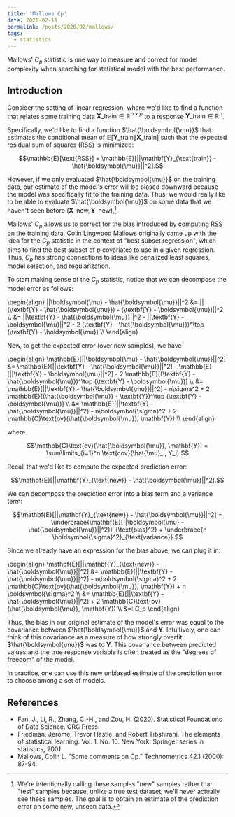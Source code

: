 ```yaml
---
title: 'Mallows Cp'
date: 2020-02-11
permalink: /posts/2020/02/mallows/
tags:
  - statistics
---
```



Mallows' $C_p$ statistic is one way to measure and correct for model complexity when searching for statistical model with the best performance.

## Introduction

Consider the setting of linear regression, where we'd like to find a function that relates some training data $\textbf{X}\_{\text{train}} \in \mathbb{R}^{n \times p}$ to a response $\textbf{Y}\_{\text{train}} \in \mathbb{R}^n$. 

Specifically, we'd like to find a function $\hat{\boldsymbol{\mu}}$ that estimates the conditional mean of $\mathbb{E}[\mathbf{Y}\_{\text{train}} \| \mathbf{X}\_{\text{train}}]$ such that the expected residual sum of squares (RSS) is minimized:

$$\mathbb{E}[\text{RSS}] = \mathbb{E}[||\mathbf{Y}_{\text{train}} - \hat{\boldsymbol{\mu}}||^2].$$

However, if we only evaluated $\hat{\boldsymbol{\mu}}$ on the training data, our estimate of the model's error will be biased downward because the model was specifically fit to the training data. Thus, we would really like to be able to evaluate $\hat{\boldsymbol{\mu}}$ on some data that we haven't seen before ($\mathbf{X}\_{\text{new}}, \mathbf{Y}\_{\text{new}}$),[^1]. 

Mallows' $C_p$ allows us to correct for the bias introduced by computing RSS on the training data. Colin Lingwood Mallows originally came up with the idea for the $C_p$ statistic in the context of "best subset regression", which aims to find the best subset of $p$ covariates to use in a given regression. Thus, $C_p$ has strong connections to ideas like penalized least squares, model selection, and regularization.

To start making sense of the $C_p$ statistic, notice that we can decompose the model error as follows:

\begin{align} \|\|\boldsymbol{\mu} - \hat{\boldsymbol{\mu}}\|\|^2 &= \|\|(\textbf{Y} - \hat{\boldsymbol{\mu}}) - (\textbf{Y} - \boldsymbol{\mu})\|\|^2 \\\ &= \|\|\textbf{Y} - \hat{\boldsymbol{\mu}}\|\|^2 - \|\|\textbf{Y} - \boldsymbol{\mu}\|\|^2 - 2 (\textbf{Y} - \hat{\boldsymbol{\mu}})^\top (\textbf{Y} - \boldsymbol{\mu}) \\\ \end{align}

Now, to get the expected error (over new samples), we have

\begin{align} \mathbb{E}[\|\|\\boldsymbol{\mu} - \hat{\boldsymbol{\mu}}\|\|^2] &= \mathbb{E}[\|\|\textbf{Y} - \hat{\boldsymbol{\mu}}\|\|^2] - \mathbb{E}[\|\|\textbf{Y} - \boldsymbol{\mu}\|\|^2] - 2 \mathbb{E}[(\textbf{Y} - \hat{\boldsymbol{\mu}})^\top (\textbf{Y} - \boldsymbol{\mu})] \\\ &= \mathbb{E}[\|\|\textbf{Y} - \hat{\boldsymbol{\mu}}\|\|^2] - n\sigma^2 + 2 \mathbb{E}[(\hat{\boldsymbol{\mu}} - \textbf{Y})^\top (\textbf{Y} - \boldsymbol{\mu})] \\\ &= \mathbb{E}[\|\|\textbf{Y} - \hat{\boldsymbol{\mu}}\|\|^2] - n\boldsymbol{\sigma}^2 + 2 \mathbb{C}\text{ov}(\hat{\boldsymbol{\mu}}, \mathbf{Y}) \\\ \end{align}

where 

$$\mathbb{C}\text{ov}(\hat{\boldsymbol{\mu}}, \mathbf{Y}) = \sum\limits_{i=1}^n \text{cov}(\hat{\mu}_i, Y_i).$$

Recall that we'd like to compute the expected prediction error:

$$\mathbf{E}[||\mathbf{Y}_{\text{new}} - \hat{\boldsymbol{\mu}}||^2].$$

We can decompose the prediction error into a bias term and a variance term:

$$\mathbf{E}[||\mathbf{Y}_{\text{new}} - \hat{\boldsymbol{\mu}}||^2] = \underbrace{\mathbf{E}[||\boldsymbol{\mu} - \hat{\boldsymbol{\mu}}||^2]}_{\text{bias}^2} + \underbrace{n \boldsymbol{\sigma}^2}_{\text{variance}}.$$

Since we already have an expression for the bias above, we can plug it in:

\begin{align} \mathbf{E}[\|\|\mathbf{Y}_{\text{new}} - \hat{\boldsymbol{\mu}}\|\|^2] &= \mathbb{E}[\|\|\textbf{Y} - \hat{\boldsymbol{\mu}}\|\|^2] - n\boldsymbol{\sigma}^2 + 2 \mathbb{C}\text{ov}(\hat{\boldsymbol{\mu}}, \mathbf{Y}) + n \boldsymbol{\sigma}^2 \\\ &= \mathbb{E}[\|\|\textbf{Y} - \hat{\boldsymbol{\mu}}\|\|^2] + 2 \mathbb{C}\text{ov}(\hat{\boldsymbol{\mu}}, \mathbf{Y}) \\\ &=: C_p \end{align}

Thus, the bias in our original estimate of the model's error was equal to the covariance between $\hat{\boldsymbol{\mu}}$ and $\mathbf{Y}$. Intuitively, one can think of this covariance as a measure of how strongly overfit $\hat{\boldsymbol{\mu}}$ was to $\mathbf{Y}$. This covariance between predicted values and the true response variable is often treated as the "degrees of freedom" of the model.

In practice, one can use this new unbiased estimate of the prediction error to choose among a set of models.

[^1]: We're intentionally calling these samples "new" samples rather than "test" samples because, unlike a true test dataset, we'll never actually see these samples. The goal is to obtain an estimate of the prediction error on some new, unseen data.

## References

- Fan, J., Li, R., Zhang, C.-H., and Zou, H. (2020). Statistical Foundations of Data Science.
CRC Press.
- Friedman, Jerome, Trevor Hastie, and Robert Tibshirani. The elements of statistical learning. Vol. 1. No. 10. New York: Springer series in statistics, 2001.
- Mallows, Colin L. "Some comments on Cp." Technometrics 42.1 (2000): 87-94.

